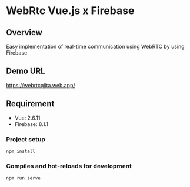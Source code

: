 # WebRtc Vue.js x Firebase

## Overview
Easy implementation of real-time communication using WebRTC by using Firebase

## Demo URL
https://webrtcqiita.web.app/

## Requirement
* Vue: 2.6.11
* Firebase: 8.1.1

### Project setup
```
npm install
```

### Compiles and hot-reloads for development
```
npm run serve
```